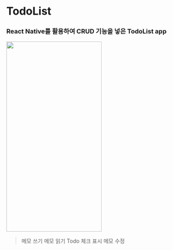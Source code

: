 # TodoList
### React Native를 활용하여 CRUD 기능을 넣은  TodoList app  
<img src ="https://user-images.githubusercontent.com/72978589/165893229-dae7bb4d-c1e9-45b8-83d1-74dddc1c9928.gif" width="250" height="500">

>  메모 쓰기 
>  메모 읽기 
>  Todo 체크 표시 
>  메모 수정 

<!-- 
전체적 참고 https://www.youtube.com/watch?v=2MjAAcF0L5s  
수정 참고: https://www.youtube.com/watch?v=Nezj-d5vdNU 
-->
